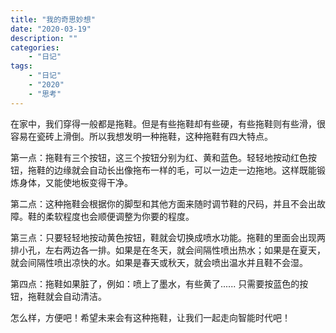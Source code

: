 ```yaml
---
title: "我的奇思妙想"
date: "2020-03-19"
description: ""
categories:
    - "日记"
tags:
    - "日记"
    - "2020"
    - "思考"
---
```


在家中，我们穿得一般都是拖鞋。但是有些拖鞋却有些硬，有些拖鞋则有些滑，很容易在瓷砖上滑倒。所以我想发明一种拖鞋，这种拖鞋有四大特点。

第一点：拖鞋有三个按钮，这三个按钮分别为红、黄和蓝色。轻轻地按动红色按钮，拖鞋的边缘就会自动长出像拖布一样的毛，可以一边走一边拖地。这样既能锻炼身体，又能使地板变得干净。

第二点：这种拖鞋会根据你的脚型和其他方面来随时调节鞋的尺码，并且不会出故障。鞋的柔软程度也会顺便调整为你要的程度。

第三点：只要轻轻地按动黄色按钮，鞋就会切换成喷水功能。拖鞋的里面会出现两排小孔，左右两边各一排。如果是在冬天，就会间隔性喷出热水；如果是在夏天，就会间隔性喷出凉快的水。如果是春天或秋天，就会喷出温水并且鞋不会湿。

第四点：拖鞋如果脏了，例如：喷上了墨水，有些黄了...... 只需要按蓝色的按钮，拖鞋就会自动清洁。

怎么样，方便吧！希望未来会有这种拖鞋，让我们一起走向智能时代吧！



